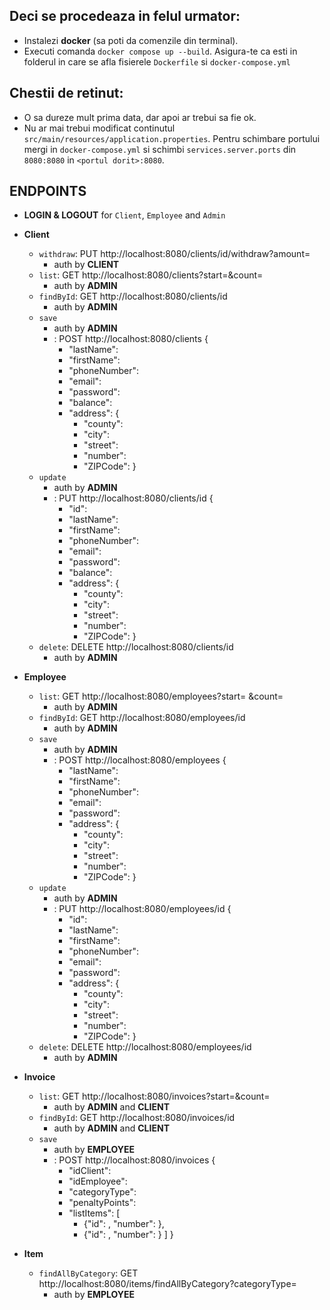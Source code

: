 ## Deci se procedeaza in felul urmator:

- Instalezi **docker** (sa poti da comenzile din terminal).
- Executi comanda `docker compose up --build`. Asigura-te ca esti in folderul in care se afla fisierele `Dockerfile`
  si `docker-compose.yml`

## Chestii de retinut:

- O sa dureze mult prima data, dar apoi ar trebui sa fie ok.
- Nu ar mai trebui modificat continutul `src/main/resources/application.properties`. Pentru schimbare portului mergi
  in `docker-compose.yml` si schimbi `services.server.ports` din `8080:8080` in `<portul dorit>:8080`.

## ENDPOINTS

- **LOGIN & LOGOUT** for `Client`, `Employee` and `Admin`


- **Client**
  - `withdraw`: PUT http://localhost:8080/clients/id/withdraw?amount=
    - auth by **CLIENT**
  - `list`: GET http://localhost:8080/clients?start=&count=
    - auth by **ADMIN**
  - `findById`: GET http://localhost:8080/clients/id
    - auth by **ADMIN**
  - `save`
    - auth by **ADMIN**
    - : POST http://localhost:8080/clients {
        - "lastName":
        - "firstName":
        - "phoneNumber":
        - "email":
        - "password":
        - "balance":
        - "address": {
          - "county":
          - "city":
          - "street":
          - "number":
          - "ZIPCode": }
  - `update`
    - auth by **ADMIN**
    - : PUT http://localhost:8080/clients/id {
        - "id":
        - "lastName":
        - "firstName":
        - "phoneNumber":
        - "email":
        - "password":
        - "balance":
        - "address": {
          - "county":
          - "city":
          - "street":
          - "number":
          - "ZIPCode": }
  - `delete`: DELETE http://localhost:8080/clients/id
    - auth by **ADMIN**
- **Employee**
  - `list`: GET http://localhost:8080/employees?start= &count=
    - auth by **ADMIN**
  - `findById`: GET http://localhost:8080/employees/id
    - auth by **ADMIN**
  - `save`
    - auth by **ADMIN**
    - : POST http://localhost:8080/employees {
        - "lastName":
        - "firstName":
        - "phoneNumber":
        - "email":
        - "password":
        - "address": {
          - "county":
          - "city":
          - "street":
          - "number":
          - "ZIPCode": }
  - `update`
    - auth by **ADMIN**
    - : PUT http://localhost:8080/employees/id {
        - "id":
        - "lastName":
        - "firstName":
        - "phoneNumber":
        - "email":
        - "password":
        - "address": {
          - "county":
          - "city":
          - "street":
          - "number":
          - "ZIPCode": }
  - `delete`: DELETE http://localhost:8080/employees/id
    - auth by **ADMIN**
- **Invoice**
    - `list`: GET http://localhost:8080/invoices?start=&count=
      - auth by **ADMIN** and **CLIENT**
    - `findById`: GET http://localhost:8080/invoices/id
      - auth by **ADMIN** and **CLIENT**
    - `save`
      - auth by **EMPLOYEE**
      - : POST http://localhost:8080/invoices {
          - "idClient":
          - "idEmployee":
          - "categoryType":
          - "penaltyPoints":
          - "listItems": [
              - {"id": , "number": },
              - {"id": , "number": } ] }
- **Item**
    - `findAllByCategory`: GET http://localhost:8080/items/findAllByCategory?categoryType=
      - auth by **EMPLOYEE**